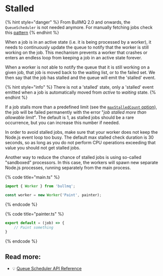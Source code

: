 # Stalled

{% hint style="danger" %}
From BullMQ 2.0 and onwards, the `QueueScheduler` is not needed anymore. For manually fetching jobs check this [pattern](https://docs.bullmq.io/patterns/manually-fetching-jobs#checking-for-stalled-jobs)
{% endhint %}

When a job is in an active state (i.e. it is being processed by a worker), it needs to continuously update the queue to notify that the worker is still working on the job. This mechanism prevents a worker that crashes or enters an endless loop from keeping a job in an active state forever.

When a worker is not able to notify the queue that it is still working on a given job, that job is moved back to the waiting list, or to the failed set. We then say that the job has stalled and the queue will emit the 'stalled' event.

{% hint style="info" %}
There is not a 'stalled' state, only a 'stalled' event emitted when a job is automatically moved from _active_ to _waiting_ state.
{% endhint %}

If a job stalls more than a predefined limit (see the [`maxStalledCount` option](https://api.docs.bullmq.io/interfaces/v5.WorkerOptions.html#maxstalledcount)), the job will be failed permanently with the error "_job stalled more than allowable limit_". The default is 1, as stalled jobs should be a rare occurrence, but you can increase this number if needed.

In order to avoid stalled jobs, make sure that your worker does not keep the Node.js event loop too busy. The default max stalled check duration is 30 seconds, so as long as you do not perform CPU operations exceeding that value you should not get stalled jobs.

Another way to reduce the chance of stalled jobs is using so-called "sandboxed" processors. In this case, the workers will spawn new separate Node.js processes, running separately from the main process.

{% code title="main.ts" %}
```typescript
import { Worker } from 'bullmq';

const worker = new Worker('Paint', painter);
```
{% endcode %}

{% code title="painter.ts" %}
```typescript
export default = (job) => {
    // Paint something
}
```
{% endcode %}

## Read more:

* 💡 [Queue Scheduler API Reference](https://api.docs.bullmq.io/classes/v1.QueueScheduler.html)
